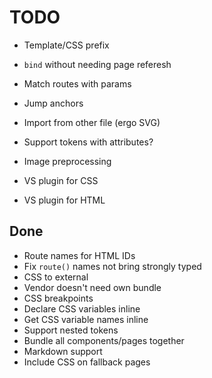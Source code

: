 # TODO

-	Template/CSS prefix
-	`bind` without needing page referesh

-	Match routes with params
-	Jump anchors

-	Import from other file (ergo SVG)
-	Support tokens with attributes?

-	Image preprocessing

-	VS plugin for CSS
-	VS plugin for HTML

## Done

-	Route names for HTML IDs
-	Fix `route()` names not bring strongly typed
-	CSS to external
-	Vendor doesn't need own bundle
-	CSS breakpoints
-	Declare CSS variables inline
-	Get CSS variable names inline
-	Support nested tokens
-	Bundle all components/pages together
-	Markdown support
-	Include CSS on fallback pages
